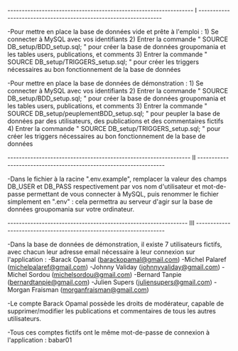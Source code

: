 ----------------------------------------------------------------- I -----------------------------------------------------------------

-Pour mettre en place la base de données vide et prête à l'emploi :
    1) Se connecter à MySQL avec vos identifiants
    2) Entrer la commande " SOURCE DB_setup/BDD_setup.sql; " pour créer la base de données groupomania et les tables users, publications, et comments
    3) Entrer la commande " SOURCE DB_setup/TRIGGERS_setup.sql; " pour créer les triggers nécessaires au bon fonctionnement de la base de données

-Pour mettre en place la base de données de démonstration :
    1) Se connecter à MySQL avec vos identifiants
    2) Entrer la commande " SOURCE DB_setup/BDD_setup.sql; " pour créer la base de données groupomania et les tables users, publications, et comments
    3) Entrer la commande " SOURCE DB_setup/peuplementBDD_setup.sql; " pour peupler la base de données par des utilisateurs, des publications et des commentaires fictifs
    4) Entrer la commande " SOURCE DB_setup/TRIGGERS_setup.sql; " pour créer les triggers nécessaires au bon fonctionnement de la base de données

---------------------------------------------------------------- II ------------------------------------------------------------------

-Dans le fichier à la racine ".env.example", remplacer la valeur des champs DB_USER et DB_PASS respectivement par vos nom d'utilisateur et mot-de-passe permettant de vous connecter à MySQL, puis renommer le fichier simplement en ".env" : cela permettra au serveur d'agir sur la base de données groupomania sur votre ordinateur.

--------------------------------------------------------------- III -------------------------------------------------------------------

-Dans la base de données de démonstration, il existe 7 utilisateurs fictifs, avec chacun leur adresse email nécessaire à leur connexion sur l'application :
-Barack Opamal (barackopamal@gmail.com)
-Michel Palaref (michelpalaref@gmail.com)
-Johnny Validay (johnnyvaliday@gmail.com)
-Michel Sordou (michelsordou@gmail.com)
-Bernard Tanpie (bernardtanpie@gmail.com)
-Julien Supers (juliensupers@gmail.com)
-Morgan Fraisman (morganfraisman@gmail.com)

-Le compte Barack Opamal possède les droits de modérateur, capable de supprimer/modifier les publications et commentaires de tous les autres utilisateurs.

-Tous ces comptes fictifs ont le même mot-de-passe de connexion à l'application : babar01